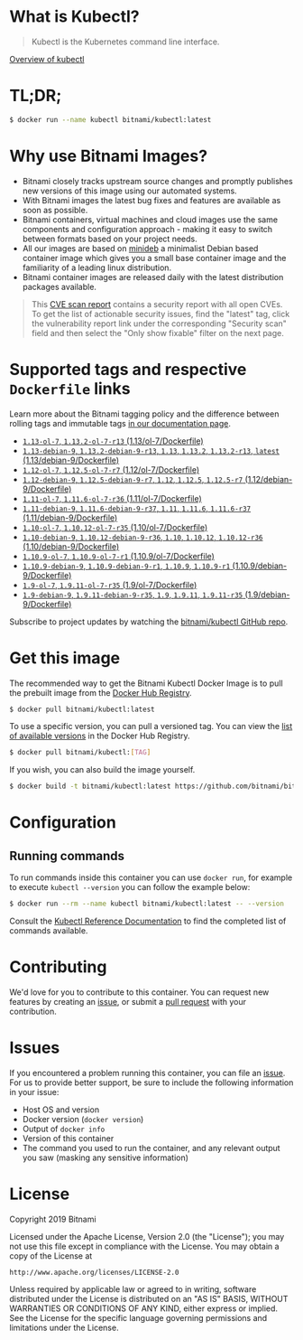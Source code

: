 
# What is Kubectl?

> Kubectl is the Kubernetes command line interface.

[Overview of kubectl](https://kubernetes.io/docs/reference/kubectl/overview/)

# TL;DR;

```bash
$ docker run --name kubectl bitnami/kubectl:latest
```

# Why use Bitnami Images?

* Bitnami closely tracks upstream source changes and promptly publishes new versions of this image using our automated systems.
* With Bitnami images the latest bug fixes and features are available as soon as possible.
* Bitnami containers, virtual machines and cloud images use the same components and configuration approach - making it easy to switch between formats based on your project needs.
* All our images are based on [minideb](https://github.com/bitnami/minideb) a minimalist Debian based container image which gives you a small base container image and the familiarity of a leading linux distribution.
* Bitnami container images are released daily with the latest distribution packages available.


> This [CVE scan report](https://quay.io/repository/bitnami/kubectl?tab=tags) contains a security report with all open CVEs. To get the list of actionable security issues, find the "latest" tag, click the vulnerability report link under the corresponding "Security scan" field and then select the "Only show fixable" filter on the next page.

# Supported tags and respective `Dockerfile` links

Learn more about the Bitnami tagging policy and the difference between rolling tags and immutable tags [in our documentation page](https://docs.bitnami.com/containers/how-to/understand-rolling-tags-containers/).


* [`1.13-ol-7`, `1.13.2-ol-7-r13` (1.13/ol-7/Dockerfile)](https://github.com/bitnami/bitnami-docker-kubectl/blob/1.13.2-ol-7-r13/1.13/ol-7/Dockerfile)
* [`1.13-debian-9`, `1.13.2-debian-9-r13`, `1.13`, `1.13.2`, `1.13.2-r13`, `latest` (1.13/debian-9/Dockerfile)](https://github.com/bitnami/bitnami-docker-kubectl/blob/1.13.2-debian-9-r13/1.13/debian-9/Dockerfile)
* [`1.12-ol-7`, `1.12.5-ol-7-r7` (1.12/ol-7/Dockerfile)](https://github.com/bitnami/bitnami-docker-kubectl/blob/1.12.5-ol-7-r7/1.12/ol-7/Dockerfile)
* [`1.12-debian-9`, `1.12.5-debian-9-r7`, `1.12`, `1.12.5`, `1.12.5-r7` (1.12/debian-9/Dockerfile)](https://github.com/bitnami/bitnami-docker-kubectl/blob/1.12.5-debian-9-r7/1.12/debian-9/Dockerfile)
* [`1.11-ol-7`, `1.11.6-ol-7-r36` (1.11/ol-7/Dockerfile)](https://github.com/bitnami/bitnami-docker-kubectl/blob/1.11.6-ol-7-r36/1.11/ol-7/Dockerfile)
* [`1.11-debian-9`, `1.11.6-debian-9-r37`, `1.11`, `1.11.6`, `1.11.6-r37` (1.11/debian-9/Dockerfile)](https://github.com/bitnami/bitnami-docker-kubectl/blob/1.11.6-debian-9-r37/1.11/debian-9/Dockerfile)
* [`1.10-ol-7`, `1.10.12-ol-7-r35` (1.10/ol-7/Dockerfile)](https://github.com/bitnami/bitnami-docker-kubectl/blob/1.10.12-ol-7-r35/1.10/ol-7/Dockerfile)
* [`1.10-debian-9`, `1.10.12-debian-9-r36`, `1.10`, `1.10.12`, `1.10.12-r36` (1.10/debian-9/Dockerfile)](https://github.com/bitnami/bitnami-docker-kubectl/blob/1.10.12-debian-9-r36/1.10/debian-9/Dockerfile)
* [`1.10.9-ol-7`, `1.10.9-ol-7-r1` (1.10.9/ol-7/Dockerfile)](https://github.com/bitnami/bitnami-docker-kubectl/blob/1.10.9-ol-7-r1/1.10.9/ol-7/Dockerfile)
* [`1.10.9-debian-9`, `1.10.9-debian-9-r1`, `1.10.9`, `1.10.9-r1` (1.10.9/debian-9/Dockerfile)](https://github.com/bitnami/bitnami-docker-kubectl/blob/1.10.9-debian-9-r1/1.10.9/debian-9/Dockerfile)
* [`1.9-ol-7`, `1.9.11-ol-7-r35` (1.9/ol-7/Dockerfile)](https://github.com/bitnami/bitnami-docker-kubectl/blob/1.9.11-ol-7-r35/1.9/ol-7/Dockerfile)
* [`1.9-debian-9`, `1.9.11-debian-9-r35`, `1.9`, `1.9.11`, `1.9.11-r35` (1.9/debian-9/Dockerfile)](https://github.com/bitnami/bitnami-docker-kubectl/blob/1.9.11-debian-9-r35/1.9/debian-9/Dockerfile)

Subscribe to project updates by watching the [bitnami/kubectl GitHub repo](https://github.com/bitnami/bitnami-docker-kubectl).

# Get this image

The recommended way to get the Bitnami Kubectl Docker Image is to pull the prebuilt image from the [Docker Hub Registry](https://hub.docker.com/r/bitnami/kubectl).

```bash
$ docker pull bitnami/kubectl:latest
```

To use a specific version, you can pull a versioned tag. You can view the [list of available versions](https://hub.docker.com/r/bitnami/kubectl/tags/) in the Docker Hub Registry.

```bash
$ docker pull bitnami/kubectl:[TAG]
```

If you wish, you can also build the image yourself.

```bash
$ docker build -t bitnami/kubectl:latest https://github.com/bitnami/bitnami-docker-kubectl.git
```

# Configuration

## Running commands

To run commands inside this container you can use `docker run`, for example to execute `kubectl --version` you can follow the example below:

```bash
$ docker run --rm --name kubectl bitnami/kubectl:latest -- --version
```

Consult the [Kubectl Reference Documentation](https://kubernetes.io/docs/reference/generated/kubectl/kubectl-commands) to find the completed list of commands available.

# Contributing

We'd love for you to contribute to this container. You can request new features by creating an [issue](https://github.com/bitnami/bitnami-docker-kubectl/issues), or submit a [pull request](https://github.com/bitnami/bitnami-docker-kubectl/pulls) with your contribution.

# Issues

If you encountered a problem running this container, you can file an [issue](https://github.com/bitnami/bitnami-docker-kubectl/issues). For us to provide better support, be sure to include the following information in your issue:

- Host OS and version
- Docker version (`docker version`)
- Output of `docker info`
- Version of this container
- The command you used to run the container, and any relevant output you saw (masking any sensitive information)

# License

Copyright 2019 Bitnami

Licensed under the Apache License, Version 2.0 (the "License");
you may not use this file except in compliance with the License.
You may obtain a copy of the License at

    http://www.apache.org/licenses/LICENSE-2.0

Unless required by applicable law or agreed to in writing, software
distributed under the License is distributed on an "AS IS" BASIS,
WITHOUT WARRANTIES OR CONDITIONS OF ANY KIND, either express or implied.
See the License for the specific language governing permissions and
limitations under the License.
